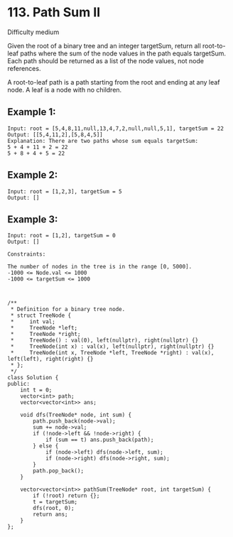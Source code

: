 # 113. Path Sum II
Difficulty medium

Given the root of a binary tree and an integer targetSum, return all root-to-leaf paths where the sum of the node values in the path equals targetSum. Each path should be returned as a list of the node values, not node references.

A root-to-leaf path is a path starting from the root and ending at any leaf node. A leaf is a node with no children.

 
## Example 1:
```
Input: root = [5,4,8,11,null,13,4,7,2,null,null,5,1], targetSum = 22
Output: [[5,4,11,2],[5,8,4,5]]
Explanation: There are two paths whose sum equals targetSum:
5 + 4 + 11 + 2 = 22
5 + 8 + 4 + 5 = 22
```


## Example 2:
```
Input: root = [1,2,3], targetSum = 5
Output: []
```


## Example 3:
```
Input: root = [1,2], targetSum = 0
Output: []
```


```
Constraints:

The number of nodes in the tree is in the range [0, 5000].
-1000 <= Node.val <= 1000
-1000 <= targetSum <= 1000
```


#
```
/**
 * Definition for a binary tree node.
 * struct TreeNode {
 *     int val;
 *     TreeNode *left;
 *     TreeNode *right;
 *     TreeNode() : val(0), left(nullptr), right(nullptr) {}
 *     TreeNode(int x) : val(x), left(nullptr), right(nullptr) {}
 *     TreeNode(int x, TreeNode *left, TreeNode *right) : val(x), left(left), right(right) {}
 * };
 */
class Solution {
public:
    int t = 0;
    vector<int> path;
    vector<vector<int>> ans;

    void dfs(TreeNode* node, int sum) {
        path.push_back(node->val);
        sum += node->val;
        if (!node->left && !node->right) {
            if (sum == t) ans.push_back(path);
        } else {
            if (node->left) dfs(node->left, sum);
            if (node->right) dfs(node->right, sum);
        }
        path.pop_back();
    }

    vector<vector<int>> pathSum(TreeNode* root, int targetSum) {
        if (!root) return {};
        t = targetSum;
        dfs(root, 0);
        return ans;
    }
};
```